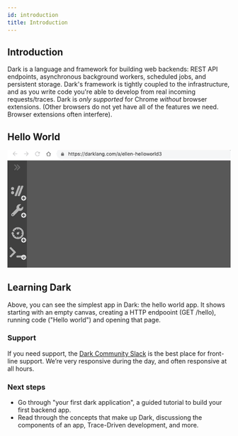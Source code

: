 ```yaml
---
id: introduction
title: Introduction
---
```


## Introduction

Dark is a language and framework for building web backends: REST API endpoints,
asynchronous background workers, scheduled jobs, and persistent storage.
Dark's framework is tightly coupled to the infrastructure, and as you write
code you're able to develop from real incoming requests/traces.  Dark is *only
supported* for Chrome *without* browser extensions. (Other browsers do not yet
have all of the features we need. Browser extensions often interfere).

## Hello World

![Hello World](assets/helloworld.gif)

## Learning Dark

Above, you can see the simplest app in Dark: the hello world app. It shows
starting with an empty canvas, creating a HTTP endpooint (GET /hello), running
code ("Hello world") and opening that page.

### Support

If you need support, the [Dark Community Slack](https://darklang.com/slack-invite) is the best place for front-line support. We’re very responsive during the day, and often responsive at all hours.


### Next steps

- Go through "your first dark application", a guided tutorial to build your first backend app.
- Read through the concepts that make up Dark, discussiong the components of an app, Trace-Driven development, and more.

<!-- ## README -->
<!--  -->
<!-- Dark is a radically different approach to software development. You can access your account at darklang.com/a/USERNAME. -->
<!--  -->
<!-- 1. Dark uses a set of structural backend components (API, Workers, Scheduled Jobs/Cron, internal tools, datastores). [Read this first](dark-backend-components.md). -->
<!-- 2. Dark requires you to develop from incoming requests/traces (using your traces, live values, play buttons, and return values). [Read this second.](trace-driven-development) -->
<!-- 3. Working safely in Dark relies on feature flags (Coming soon). -->
<!--  -->
<!-- ## Hello World -->
<!--  -->
<!-- ![Hello World](assets/helloworld.gif) -->
<!--  -->
<!-- ## Language -->
<!--  -->
<!-- - [All language functions](https://ops-documentation.builtwithdark.com/?pretty=1). -->
<!-- - The editor supports the language, so **DB::** will bring up all datastore functions, **List::** all list functions, etc. You’ll also see the doc strings in line. That said, a list of all expressions is [available here.](https://ops-documentation.builtwithdark.com/?pretty=1) -->
<!-- - Each expression in the language is versioned independently (**DB::getAll_v3**, for instance). You’ll always have access to the version you are using, and the latest version. -->
<!-- - If you have not used a functional language before, [Functional Aspects of Dark](functional-aspects.md) has an overview of the functional features in Dark (implicit returns, pipelines, pattern matching, and map instead of foreach). -->
<!--  -->
<!-- ## Editor -->
<!--  -->
<!-- - The editor is *only supported* for Chrome *without* browser extensions. (Other browsers do not yet have all of the features we need. Browser extensions often interfere). -->
<!-- - If you are struggling with the editor and haven’t read them yet, we strongly recommend the overview of [backend components](dark-backend-components.md) & [trace driven development](trace-driven-development.md). The best place to start is writing line-by-line and checking the live value at each step. -->
<!-- - Write primarily in handlers, not functions. -->
<!-- - The editor is expression based, and it will help to think of it that way vs. as text or lines. Cursor placement is important. If you want to look at the result of an expression, or use a command on it, the :: is a good option for where to put your cursor. -->
<!-- - Enter completes a field and leaves the cursor at the end of that field, tab completes and moves to the next blank (even if the blank is not nearby), and space moves one space forward (as you would expect in text). -->
<!-- - The editor still has some quirks (we’re sorry!) please tell us about places where you feel like you can’t type, or are fighting with the editor. The best place to report bugs or feedback is the [Dark Community Slack](https://darklang.com/slack-invite). -->
<!--  -->
<!-- ## Additional Information/Advanced Topics -->
<!--  -->
<!-- - Collaboration: Works like Google docs. If you need to share a project with another user, please request an organizational canvas via Slack. -->
<!-- - CORS: if you’re interested in setting CORS, we have internal tools do that! We're happy to do it in real-time with you to make sure it works. Drop us a note in Slack and we can get you set up. If you'd prefer to try it yourself, here is an example: -->
<!-- ![CORS example](assets/cors.png) -->
<!--  -->
<!-- ## Known Issues -->
<!--  -->
<!-- - Large handlers cause performance problems. -->
<!-- - Recursion does not work well yet. -->
<!-- - Some quirks exist around international keyboards. Please report all instances of this in the Community Slack. In the short-term, you may need to switch to an English keyboard. -->
